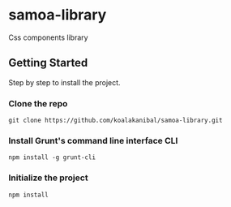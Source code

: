 # samoa-library
Css components library

## Getting Started

Step by step to install the project.

### Clone the repo

```
git clone https://github.com/koalakanibal/samoa-library.git

```
### Install Grunt's command line interface CLI

```
npm install -g grunt-cli
```


### Initialize the project

```
npm install
```

